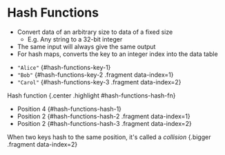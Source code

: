 # Hash Functions

* Convert data of an arbitrary size to data of a fixed size
    * E.g. Any string to a 32-bit integer
* The same input will always give the same output
* For hash maps, converts the key to an integer index into the data table

<div class="row">
<div class="cell-1">

* `"Alice"` {#hash-functions-key-1}
* `"Bob"` {#hash-functions-key-2 .fragment data-index=1}
* `"Carol"` {#hash-functions-key-3 .fragment data-index=2}

</div>


<div class="cell-1"></div>

<div class="cell-2">

Hash function {.center .highlight #hash-functions-hash-fn}

</div>

<div class="cell-1"></div>

<div class="cell-1">

* Position 4 {#hash-functions-hash-1}
* Position 2 {#hash-functions-hash-2 .fragment data-index=1}
* Position 2 {#hash-functions-hash-3 .fragment data-index=2}

</div>
</div>

<div class="line line-arrow-end" data-from="hash-functions-key-1" data-to="hash-functions-hash-fn"></div>
<div class="line" data-from="hash-functions-key-2" data-to="hash-functions-hash-fn"></div>
<div class="line" data-from="hash-functions-key-3" data-to="hash-functions-hash-fn"></div>

<div class="line line-arrow-end" data-from="hash-functions-hash-fn" data-to="hash-functions-hash-1"></div>
<div class="line line-arrow-end" data-from="hash-functions-hash-fn" data-to="hash-functions-hash-2"></div>
<div class="line line-arrow-end" data-from="hash-functions-hash-fn" data-to="hash-functions-hash-3"></div>

When two keys hash to the same position, it's called a *collision* {.bigger .fragment data-index=2}
